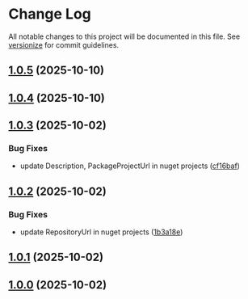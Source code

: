 # Change Log

All notable changes to this project will be documented in this file. See [versionize](https://github.com/versionize/versionize) for commit guidelines.

<a name="1.0.5"></a>
## [1.0.5](https://www.github.com/rehmanab/topica/releases/tag/v1.0.5) (2025-10-10)

<a name="1.0.4"></a>
## [1.0.4](https://www.github.com/rehmanab/topica/releases/tag/v1.0.4) (2025-10-10)

<a name="1.0.3"></a>
## [1.0.3](https://www.github.com/rehmanab/topica/releases/tag/v1.0.3) (2025-10-02)

### Bug Fixes

* update Description, PackageProjectUrl in nuget projects ([cf16baf](https://www.github.com/rehmanab/topica/commit/cf16bafc8b0af88c2892869386e86a85b7303bda))

<a name="1.0.2"></a>
## [1.0.2](https://www.github.com/rehmanab/topica/releases/tag/v1.0.2) (2025-10-02)

### Bug Fixes

* update RepositoryUrl in nuget projects ([1b3a18e](https://www.github.com/rehmanab/topica/commit/1b3a18e3b1b795b62def7c282b168a869df480f2))

<a name="1.0.1"></a>
## [1.0.1](https://www.github.com/rehmanab/topica/releases/tag/v1.0.1) (2025-10-02)

<a name="1.0.0"></a>
## [1.0.0](https://www.github.com/rehmanab/topica/releases/tag/v1.0.0) (2025-10-02)

